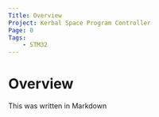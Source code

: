 ```yaml
---
Title: Overview
Project: Kerbal Space Program Controller
Page: 0
Tags:
    - STM32
---
```


# Overview

This was written in Markdown
